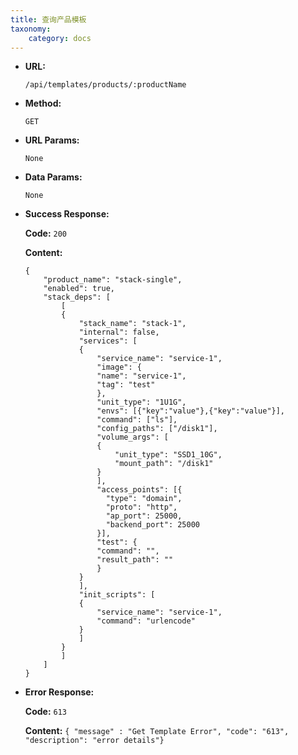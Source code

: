 ```yaml
---
title: 查询产品模板
taxonomy:
    category: docs
---
```


* **URL:**

    `/api/templates/products/:productName`

* **Method:**

    `GET`

* **URL Params:**

    `None`

* **Data Params:**

    `None`

* **Success Response:**

	**Code:** `200`

	**Content:**

	```
    {
        "product_name": "stack-single",
        "enabled": true,
        "stack_deps": [
            [
            {
                "stack_name": "stack-1",
                "internal": false,
                "services": [
                {
                    "service_name": "service-1",
                    "image": {
                    "name": "service-1",
                    "tag": "test"
                    },
                    "unit_type": "1U1G",
                    "envs": [{"key":"value"},{"key":"value"}],
                    "command": ["ls"],
                    "config_paths": ["/disk1"],
                    "volume_args": [
                    {
                        "unit_type": "SSD1_10G",
                        "mount_path": "/disk1"
                    }
                    ],
                    "access_points": [{
                      "type": "domain",
                      "proto": "http",
                      "ap_port": 25000,
                      "backend_port": 25000
                    }],
                    "test": {
                    "command": "",
                    "result_path": ""
                    }
                }
                ],
                "init_scripts": [
                {
                    "service_name": "service-1",
                    "command": "urlencode"
                }
                ]
            }
            ]
        ]
    }
    ```
* **Error Response:**

	**Code:** `613`

  	**Content:** `{ "message" : "Get Template Error", "code": "613", "description": "error details"}`
